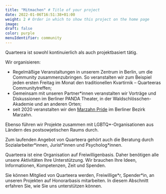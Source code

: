```yaml
---
title: "Mitmachen" # Title of your project
date: 2022-01-06T16:51:38+01:00
weight: 2 # Order in which to show this project on the home page
image:
draft: false
color: purple
menuIdentifier: community
---
```

Quarteera ist sowohl kontinuierlich als auch projektbasiert tätig.

Wir organisieren:
- Regelmäßige Veranstaltungen in unserem Zentrum in Berlin, um die Community zusammenzubringen. So veranstalten wir zum Beispiel jeden ersten Freitag im Monat den traditionellen Kvartirnik – Quarteeras Communitytreffen;
- Gemeinsam mit unseren Partner*innen veranstalten wir Vorträge und Diskussionen im Berliner PANDA Theater, in der Waldschlösschen-Akademie und an anderen Orten;
- seit 2020 veranstalten wir den [Marzahn Pride](https://www.marzahn-pride.de/) im Berliner Bezirk Marzahn.

Ebenso führen wir Projekte zusammen mit LGBTQ\*-Organisationen aus Ländern des postsowjetischen Raums durch.

Zum laufenden Angebot von Quarteera gehört auch die Beratung durch Sozialarbeiter\*innen, Jurist\*innen und Psycholog*innen.

Quarteera ist eine Organisation auf Freiwilligenbasis. Daher benötigen alle unsere Aktivitäten Ihre Unterstützung. Wir brauchen Ihre Ideen, Informationen, Kompetenzen, Zeit und Spenden.

Sie können Mitglied von Quarteera werden, Freiwillige\*r, Spender\*in, an unseren Projekten auf Honorarbasis mitarbeiten. In diesem Abschnitt erfahren Sie, wie Sie uns unterstützen können.
